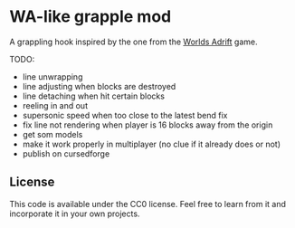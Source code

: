 # WA-like grapple mod

A grappling hook inspired by the one from the [Worlds Adrift](https://www.worldsadrift.com/) game.

TODO:
* line unwrapping
* line adjusting when blocks are destroyed
* line detaching when hit certain blocks
* reeling in and out
* supersonic speed when too close to the latest bend fix
* fix line not rendering when player is 16 blocks away from the origin
* get som models
* make it work properly in multiplayer (no clue if it already does or not)
* publish on cursedforge


## License

This code is available under the CC0 license. Feel free to learn from it and incorporate it in your own projects.
